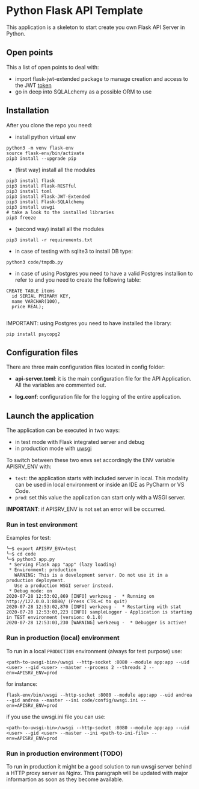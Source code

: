 # Python Flask API Template

This application is a skeleton to start create you own Flask API Server in Python.

## Open points

This a list of open points to deal with:

- import flask-jwt-extended package to manage creation and access to the JWT [token](https://flask-jwt-extended.readthedocs.io/en/stable/)
- go in deep into SQLALchemy as a possible ORM to use

## Installation

After you clone the repo you need:

- install python virtual env

```shell
python3 -m venv flask-env
source flask-env/bin/activate
pip3 install --upgrade pip
```

- (first way) install all the modules

```shell
pip3 install flask
pip3 install Flask-RESTful
pip3 install toml
pip3 install Flask-JWT-Extended
pip3 install Flask-SQLAlchemy
pip3 install uswgi
# take a look to the installed libraries
pip3 freeze
```

- (second way) install all the modules

```shell
pip3 install -r requirements.txt
```

- in case of testing with sqlite3 to install DB type:

```shell
python3 code/tmpdb.py
```

- in case of using Postgres you need to have a valid Postgres installion to refer to and you need to create the following table:

```shell
CREATE TABLE items
  id SERIAL PRIMARY KEY,
  name VARCHAR(100),
  price REAL);


```

IMPORTANT: using Postgres you need to have installed the library:

```shell
pip install psycopg2
```

## Configuration files

There are three main configuration files located in config folder:

- **api-server.toml**: it is the main configuration file for the API Application. All the variables are commented out.

- **log.conf**: configuration file for the logging of the entire application.

## Launch the application

The application can be executed in two ways:

- in test mode with Flask integrated server and debug
- in production mode with [uwsgi](https://uwsgi-docs.readthedocs.io/en/latest/index.html)

To switch between these two envs set accordingly the ENV variable APISRV_ENV with:

- `test`: the application starts with included server in local. This modality can be used in local environment or inside an IDE as PyCharm or VS Code.
- `prod`: set this value the application can start only with a WSGI server.

**IMPORTANT**: if APISRV_ENV is not set an error will be occurred.

### Run in test environment

Examples for test:

```shell
╰─$ export APISRV_ENV=test
╰─$ cd code
╰─$ python3 app.py
 * Serving Flask app "app" (lazy loading)
 * Environment: production
   WARNING: This is a development server. Do not use it in a production deployment.
   Use a production WSGI server instead.
 * Debug mode: on
2020-07-28 12:53:02,869 [INFO] werkzeug -  * Running on http://127.0.0.1:8080/ (Press CTRL+C to quit)
2020-07-28 12:53:02,870 [INFO] werkzeug -  * Restarting with stat
2020-07-28 12:53:03,223 [INFO] sampleLogger - Application is starting in TEST environment (version: 0.1.0)
2020-07-28 12:53:03,230 [WARNING] werkzeug -  * Debugger is active!
```

### Run in production (local) environment

To run in a local `PRODUCTION` environment (always for test purpose) use:

```shell
<path-to-uwsgi-bin>/uwsgi --http-socket :8080 --module app:app --uid <user> --gid <user> --master --process 2 --threads 2 --env=APISRV_ENV=prod

```

for instance:

```shell
flask-env/bin/uwsgi --http-socket :8080 --module app:app --uid andrea --gid andrea --master --ini code/config/uwsgi.ini --env=APISRV_ENV=prod
```

if you use the uwsgi.ini file you can use:

```shell
<path-to-uwsgi-bin>/uwsgi --http-socket :8080 --module app:app --uid <user> --gid <user> --master --ini <path-to-ini-file> --env=APISRV_ENV=prod
```

### Run in production environment (TODO)

To run in production it might be a good solution to run uwsgi server behind a HTTP proxy server as Nginx.
This paragraph will be updated with major informartion as soon as they become available.

